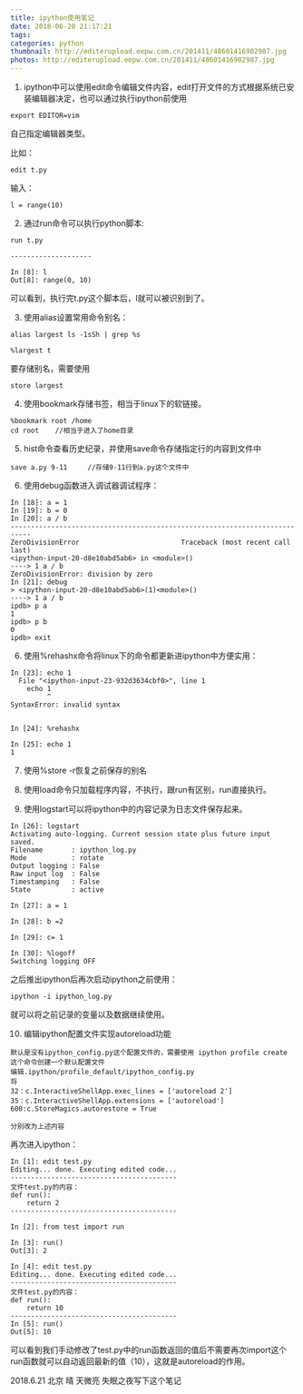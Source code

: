 ```yaml
---
title: ipython使用笔记
date: 2018-06-20 21:17:21
tags:
categories: python
thumbnail: http://editerupload.eepw.com.cn/201411/48601416902987.jpg
photos: http://editerupload.eepw.com.cn/201411/48601416902987.jpg
---
```


1. ipython中可以使用edit命令编辑文件内容，edit打开文件的方式根据系统已安装编辑器决定，也可以通过执行ipython前使用
```
export EDITOR=vim
```
自己指定编辑器类型。

比如：
```
edit t.py
```
输入：
```
l = range(10)
```

2. 通过run命令可以执行python脚本:

```
run t.py

--------------------

In [8]: l
Out[8]: range(0, 10)
```
可以看到，执行完t.py这个脚本后，l就可以被识别到了。

3. 使用alias设置常用命令别名：

```
alias largest ls -1sSh | grep %s

%largest t
```
要存储别名，需要使用
```
store largest
```

4. 使用bookmark存储书签，相当于linux下的软链接。

```
%bookmark root /home
cd root    //相当于进入了home目录
```

5. hist命令查看历史纪录，并使用save命令存储指定行的内容到文件中

```
save a.py 9-11     //存储9-11行到a.py这个文件中
```

6. 使用debug函数进入调试器调试程序：

```
In [18]: a = 1
In [19]: b = 0
In [20]: a / b
---------------------------------------------------------------------------
ZeroDivisionError                         Traceback (most recent call last)
<ipython-input-20-d8e10abd5ab6> in <module>()
----> 1 a / b
ZeroDivisionError: division by zero
In [21]: debug
> <ipython-input-20-d8e10abd5ab6>(1)<module>()
----> 1 a / b
ipdb> p a
1
ipdb> p b
0
ipdb> exit
```

6. 使用%rehashx命令将linux下的命令都更新进ipython中方便实用：

```
In [23]: echo 1
  File "<ipython-input-23-932d3634cbf0>", line 1
    echo 1
         ^
SyntaxError: invalid syntax


In [24]: %rehashx

In [25]: echo 1
1

```

7. 使用%store -r恢复之前保存的别名

8. 使用load命令只加载程序内容，不执行，跟run有区别，run直接执行。

9. 使用logstart可以将ipython中的内容记录为日志文件保存起来。

```
In [26]: logstart
Activating auto-logging. Current session state plus future input saved.
Filename       : ipython_log.py
Mode           : rotate
Output logging : False
Raw input log  : False
Timestamping   : False
State          : active

In [27]: a = 1

In [28]: b =2

In [29]: c= 1

In [30]: %logoff
Switching logging OFF

```

之后推出ipython后再次启动ipython之前使用：

```
ipython -i ipython_log.py
```
就可以将之前记录的变量以及数据继续使用。

10. 编辑ipython配置文件实现autoreload功能

```
默认是没有ipython_config.py这个配置文件的，需要使用 ipython profile create 这个命令创建一个默认配置文件
编辑.ipython/profile_default/ipython_config.py
将
32：c.InteractiveShellApp.exec_lines = ['autoreload 2']
35：c.InteractiveShellApp.extensions = ['autoreload']
600:c.StoreMagics.autorestore = True

分别改为上述内容
```

再次进入ipython：

```
In [1]: edit test.py
Editing... done. Executing edited code...
-----------------------------------------
文件test.py的内容：
def run():
    return 2
-----------------------------------------

In [2]: from test import run

In [3]: run()
Out[3]: 2

In [4]: edit test.py
Editing... done. Executing edited code...
-----------------------------------------
文件test.py的内容：
def run():
    return 10
-----------------------------------------
In [5]: run()
Out[5]: 10
```

可以看到我们手动修改了test.py中的run函数返回的值后不需要再次import这个run函数就可以自动返回最新的值（10），这就是autoreload的作用。

2018.6.21 北京 晴 天微亮 失眠之夜写下这个笔记